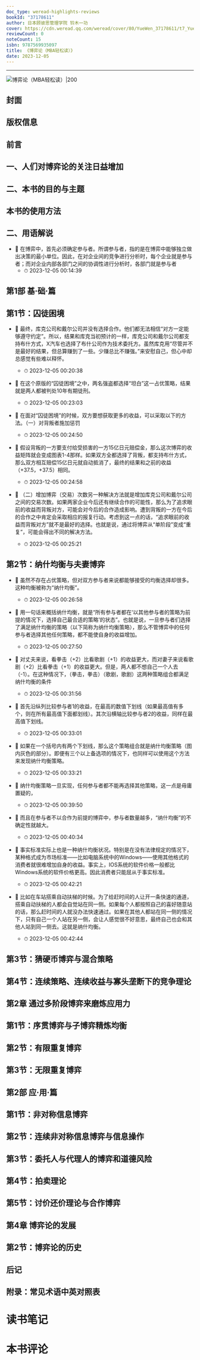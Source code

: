 ```yaml
---
doc_type: weread-highlights-reviews
bookId: "37178611"
author: 日本顾彼思管理学院 铃木一功
cover: https://cdn.weread.qq.com/weread/cover/80/YueWen_37178611/t7_YueWen_37178611.jpg
reviewCount: 0
noteCount: 15
isbn: 9787569935097
title: 《博弈论（MBA轻松读）》
date: 2023-12-05
---
```


---

![ 博弈论（MBA轻松读）|200](https://cdn.weread.qq.com/weread/cover/80/YueWen_37178611/t7_YueWen_37178611.jpg)


## 封面

## 版权信息

## 前言

## 一、人们对博弈论的关注日益增加

## 二、本书的目的与主题

## 本书的使用方法

## 二、用语解说


- 📌 在博弈中，首先必须确定参与者。所谓参与者，指的是在博弈中能够独立做出决策的最小单位。因此，在对企业间的竞争进行分析时，每个企业就是参与者；而对企业内部各部门之间的协调性进行分析时，各部门就是参与者 
    - ⏱ 2023-12-05 00:14:39 
## 第1部 基·础·篇

## 第1节：囚徒困境


- 📌 最终，库克公司和戴尔公司并没有选择合作。他们都无法相信“对方一定能够遵守约定”。所以，结果和库克当初预计的一样，库克公司和戴尔公司都支持布什方式，X汽车也选择了布什公司作为技术委托方。虽然库克用“尽管并不是最好的结果，但总算赚到了一些。少赚总比不赚强。”来安慰自己，但心中却总感觉有些难以释怀。 
    - ⏱ 2023-12-05 00:20:38 

- 📌 在这个原版的“囚徒困境”之中，两名强盗都选择“坦白”这一占优策略，结果就是两人都被判处10年有期徒刑。 
    - ⏱ 2023-12-05 00:23:03 

- 📌 在面对“囚徒困境”的时候，双方要想获取更多的收益，可以采取以下的方法。（一）对背叛者施加惩罚 
    - ⏱ 2023-12-05 00:24:50 

- 📌 假设背叛的一方要支付给受损害的一方15亿日元赔偿金，那么这次博弈的收益矩阵就会变成图表1-4那样。如果双方全都选择了背叛，都支持布什方式，那么双方相互赔偿15亿日元就自动抵消了，最终的结果和之前的收益（+37.5，+37.5）相同。 
    - ⏱ 2023-12-05 00:24:58 

- 📌 （二）增加博弈（交易）次数另一种解决方法就是增加库克公司和戴尔公司之间的交易次数。如果两家企业今后还有继续合作的可能性，那么为了追求眼前的收益而背叛对方，可能会对今后的合作造成影响。遭到背叛的一方在今后的合作之中肯定会采取相应的报复行动。考虑到这一点的话，“追求眼前的收益而背叛对方”就不是最好的选择。也就是说，通过将博弈从“单阶段”变成“重复”，可能会得出不同的解决方法。 
    - ⏱ 2023-12-05 00:25:21 
## 第2节：纳什均衡与夫妻博弈


- 📌 虽然不存在占优策略，但对双方参与者来说都能够接受的均衡选择却很多。这种均衡被称为“纳什均衡”。 
    - ⏱ 2023-12-05 00:26:58 

- 📌 用一句话来概括纳什均衡，就是“所有参与者都在‘以其他参与者的策略为前提的情况下，选择自己最合适的策略’的状态”。也就是说，一旦参与者们选择了满足纳什均衡的策略（以下简称为纳什均衡策略），那么不管博弈中的任何参与者选择其他任何策略，都不能使自身的收益增加。 
    - ⏱ 2023-12-05 00:27:50 

- 📌 对丈夫来说，看拳击（+2）比看歌剧（+1）的收益更大，而对妻子来说看歌剧（+2）比看拳击（+1）的收益更大。但是，两人都不想自己一个人去（-1）。在这种情况下，（拳击，拳击）（歌剧，歌剧）这两种策略组合都满足纳什均衡的条件 
    - ⏱ 2023-12-05 00:31:56 

- 📌 首先沿纵列比较参与者1的收益，在最高的数值下划线（如果最高值有多个，则在所有最高值下面都划线）。其次沿横轴比较参与者2的收益，同样在最高值下划线。 
    - ⏱ 2023-12-05 00:33:01 

- 📌 如果在一个括号内有两个下划线，那么这个策略组合就是纳什均衡策略（图内灰色的部分）。即便有三个以上备选项的情况下，也同样可以使用这个方法来发现纳什均衡策略。 
    - ⏱ 2023-12-05 00:33:21 

- 📌 纳什均衡策略一旦实现，任何参与者都不能再选择其他策略，这一点是毋庸置疑的， 
    - ⏱ 2023-12-05 00:39:50 

- 📌 而且在参与者不以合作为前提的博弈中，参与者数量越多，“纳什均衡”的不确定性就越大。 
    - ⏱ 2023-12-05 00:40:34 

- 📌 事实标准实际上也是一种纳什均衡状况。特别是在没有法律规定的情况下，某种格式成为市场标准——比如电脑系统中的Windows——使用其他格式的消费者就很难增加自身的收益。事实上，IOS系统的软件价格一般都比Windows系统的软件价格更高。因此消费者只能屈从于事实标准。 
    - ⏱ 2023-12-05 00:42:21 

- 📌 比如在车站搭乘自动扶梯的时候。为了给赶时间的人让开一条快速的通道，搭乘自动扶梯的人都会自觉站在同一侧。如果每个人都按照自己的喜好随意站的话，那么赶时间的人就没办法快速通过。如果在其他人都站在同一侧的情况下，只有自己一个人站在另一侧，会让人感觉很不好意思，最终自己也会和其他人站到同一侧去。这就是纳什均衡。 
    - ⏱ 2023-12-05 00:42:44 
## 第3节：猜硬币博弈与混合策略

## 第4节：连续策略、连续收益与寡头垄断下的竞争理论

## 第2章 通过多阶段博弈来磨炼应用力

## 第1节：序贯博弈与子博弈精炼均衡

## 第2节：有限重复博弈

## 第3节：无限重复博弈

## 第2部 应·用·篇

## 第1节：非对称信息博弈

## 第2节：连续非对称信息博弈与信息操作

## 第3节：委托人与代理人的博弈和道德风险

## 第4节：拍卖理论

## 第5节：讨价还价理论与合作博弈

## 第4章 博弈论的发展

## 第2节：博弈论的历史

## 后记

## 附录：常见术语中英对照表


# 读书笔记


# 本书评论
